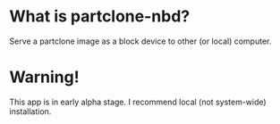 # What is partclone-nbd?
Serve a partclone image as a block device to other (or local) computer.

# Warning!
This app is in early alpha stage. I recommend local (not system-wide) installation.
